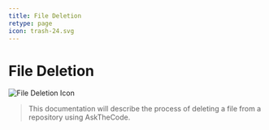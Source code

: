 ```yaml
---
title: File Deletion
retype: page
icon: trash-24.svg
---
```


# File Deletion

![File Deletion Icon](https://github.com/primer/octicons/icons/trash-24.svg)

> This documentation will describe the process of deleting a file from a repository using AskTheCode.

